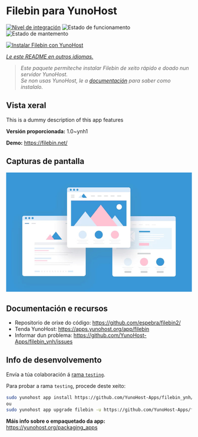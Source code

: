 <!--
NOTA: Este README foi creado automáticamente por <https://github.com/YunoHost/apps/tree/master/tools/readme_generator>
NON debe editarse manualmente.
-->

# Filebin para YunoHost

[![Nivel de integración](https://dash.yunohost.org/integration/filebin.svg)](https://ci-apps.yunohost.org/ci/apps/filebin/) ![Estado de funcionamento](https://ci-apps.yunohost.org/ci/badges/filebin.status.svg) ![Estado de mantemento](https://ci-apps.yunohost.org/ci/badges/filebin.maintain.svg)

[![Instalar Filebin con YunoHost](https://install-app.yunohost.org/install-with-yunohost.svg)](https://install-app.yunohost.org/?app=filebin)

*[Le este README en outros idiomas.](./ALL_README.md)*

> *Este paquete permíteche instalar Filebin de xeito rápido e doado nun servidor YunoHost.*  
> *Se non usas YunoHost, le a [documentación](https://yunohost.org/install) para saber como instalalo.*

## Vista xeral

This is a dummy description of this app features


**Versión proporcionada:** 1.0~ynh1

**Demo:** <https://filebin.net/>

## Capturas de pantalla

![Captura de pantalla de Filebin](./doc/screenshots/example.jpg)

## Documentación e recursos

- Repositorio de orixe do código: <https://github.com/espebra/filebin2/>
- Tenda YunoHost: <https://apps.yunohost.org/app/filebin>
- Informar dun problema: <https://github.com/YunoHost-Apps/filebin_ynh/issues>

## Info de desenvolvemento

Envía a túa colaboración á [rama `testing`](https://github.com/YunoHost-Apps/filebin_ynh/tree/testing).

Para probar a rama `testing`, procede deste xeito:

```bash
sudo yunohost app install https://github.com/YunoHost-Apps/filebin_ynh/tree/testing --debug
ou
sudo yunohost app upgrade filebin -u https://github.com/YunoHost-Apps/filebin_ynh/tree/testing --debug
```

**Máis info sobre o empaquetado da app:** <https://yunohost.org/packaging_apps>
